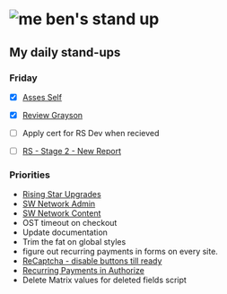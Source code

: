 # ![me](https://avatars2.githubusercontent.com/u/5232044?s=50&v=4) ben's stand up

## My daily stand-ups

### Friday

- [X] [Asses Self](https://app.clickup.com/t/q50gzy)
- [X] [Review Grayson](https://app.clickup.com/t/q50gzz)
- [ ] Apply cert for RS Dev when recieved
- [ ] [RS - Stage 2 - New Report](https://app.clickup.com/8537154/v/l/li/63072272?pr=12760709)


### Priorities 
    
- [Rising Star Upgrades](https://app.clickup.com/8537154/v/l/f/27554943?pr=12707202)
- [SW Network Admin](https://app.clickup.com/8537154/v/l/li/54890360?pr=12760709)
- [SW Network Content](https://app.clickup.com/8537154/v/l/li/54892353?pr=12760709)
- OST timeout on checkout
- Update documentation
- Trim the fat on global styles
- figure out recurring payments in forms on every site.
- [ReCaptcha - disable buttons till ready](https://projects.madebyspeak.com/#/tasks/17598281)
- [Recurring Payments in Authorize](https://projects.madebyspeak.com/#/tasks/16411534)
- Delete Matrix values for deleted fields script

